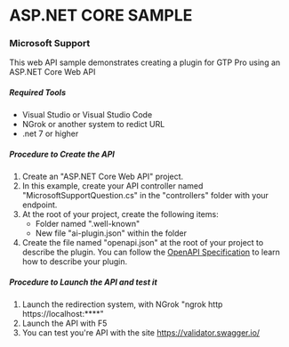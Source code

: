 # ASP.NET CORE SAMPLE

### Microsoft Support

This web API sample demonstrates creating a plugin for GTP Pro using an ASP.NET Core Web API

##### Required Tools

- Visual Studio or Visual Studio Code
- NGrok or another system to redict URL
- .net 7 or higher

##### Procedure to Create the API

1. Create an "ASP.NET Core Web API" project.
2. In this example, create your API controller named "MicrosoftSupportQuestion.cs" in the "controllers" folder with your endpoint.
3. At the root of your project, create the following items:
   - Folder named ".well-known"
   - New file "ai-plugin.json" within the folder
4. Create the file named "openapi.json" at the root of your project to describe the plugin. You can follow the [OpenAPI Specification](https://swagger.io/specification/) to learn how to describe your plugin.

##### Procedure to Launch the API and test it

1. Launch the redirection system, with NGrok "ngrok http https&#58;&#47;&#47;localhost:\*\*\*\*"
2. Launch the API with F5
3. You can test you're API with the site https://validator.swagger.io/
